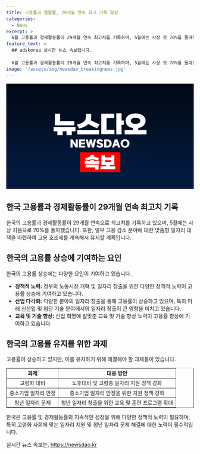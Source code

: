 ```yaml
---
title: 고용률과 경활률, 29개월 연속 최고 기록 달성
categories:
  - News
excerpt: >
  6월 고용률과 경제활동률이 29개월 연속 최고치를 기록하며, 5월에는 사상 첫 70%를 돌파했습니다. 고용감소 분야에 맞춤형 대책 마련으로 고용 호조를 이어가는 중. (출처: 정책브리핑 www.korea.kr)
feature_text: >
  ## adskorea 실시간 뉴스 속보입니다.

  6월 고용률과 경제활동률이 29개월 연속 최고치를 기록하며, 5월에는 사상 첫 70%를 돌파했습니다. 고용감소 분야에 맞춤형 대책 마련으로 고용 호조를 이어가는 중. (출처: 정책브리핑 www.korea.kr)
image: '/assets/img/newsdao_breakingnews.jpg'
---
```


<p><img src="/assets/img/newsdao_breakingnews.jpg" alt="adskorea 속보" /></p>

<h2 data-ke-size="size26">한국 고용률과 경제활동률이 29개월 연속 최고치 기록</h2>

<p data-ke-size="size16">한국의 고용률과 경제활동률이 29개월 연속으로 최고치를 기록하고 있으며, 5월에는 사상 처음으로 70%를 돌파했습니다. 또한, 일부 고용 감소 분야에 대한 맞춤형 일자리 대책을 마련하여 고용 호조세를 계속해서 유지할 계획입니다.</p>

<h2 data-ke-size="size26">한국의 고용률 상승에 기여하는 요인</h2>

<p data-ke-size="size16">한국의 고용률 상승에는 다양한 요인이 기여하고 있습니다.</p>

<ul>
    <li><b>정책적 노력:</b> 정부의 노동시장 개혁 및 일자리 창출을 위한 다양한 정책적 노력이 고용률 상승에 기여하고 있습니다.</li>
    <li><b>산업 다각화:</b> 다양한 분야의 일자리 창출을 통해 고용률이 상승하고 있으며, 특히 미래 신산업 및 첨단 기술 분야에서의 일자리 창출이 큰 영향을 미치고 있습니다.</li>
    <li><b>교육 및 기술 향상:</b> 산업 혁명에 발맞춘 교육 및 기술 향상 노력이 고용률 향상에 기여하고 있습니다.</li>
</ul>

<h2 data-ke-size="size26">한국의 고용률 유지를 위한 과제</h2>

<p data-ke-size="size16">고용률이 상승하고 있지만, 이를 유지하기 위해 해결해야 할 과제들이 있습니다.</p>

<table style="width: 100%;" border="1">
<tbody>
<tr>
<td style="text-align: center; height: 17px;"><b>과제</b></td>
<td style="text-align: center; height: 17px;"><b>대응 방안</b></td>
</tr>
<tr>
<td style="text-align: center; height: 17px;">고령화 대비</td>
<td style="text-align: center; height: 17px;">노후대비 및 고령층 일자리 지원 정책 강화</td>
</tr>
<tr>
<td style="text-align: center; height: 17px;">중소기업 일자리 안정</td>
<td style="text-align: center; height: 17px;">중소기업 일자리 안정을 위한 지원 정책 강화</td>
</tr>
<tr>
<td style="text-align: center; height: 17px;">청년 일자리 문제</td>
<td style="text-align: center; height: 17px;">청년 일자리 창출을 위한 교육 및 훈련 프로그램 확대</td>
</tr>
</tbody>
</table>

<p data-ke-size="size16">한국은 고용률 및 경제활동률의 지속적인 성장을 위해 다양한 정책적 노력이 필요하며, 특히 고령화 사회에 맞는 일자리 지원 및 청년 일자리 문제 해결에 대한 노력이 필수적입니다.</p>
실시간 뉴스 속보는, <a href="https://newsdao.kr" rel="dofollow">https://newsdao.kr</a>


